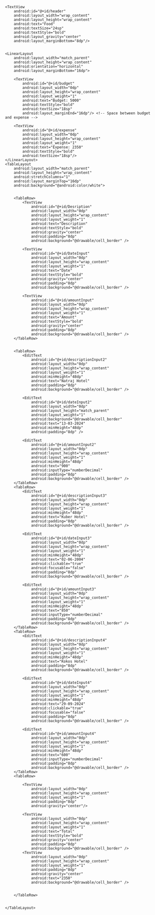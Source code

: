<?xml version="1.0" encoding="utf-8"?>
<LinearLayout xmlns:android="http://schemas.android.com/apk/res/android"
    android:layout_width="match_parent"
    android:layout_height="match_parent"
    android:orientation="vertical"
    android:padding="16dp"
    android:background="@android:color/white">


    <TextView
        android:id="@+id/header"
        android:layout_width="wrap_content"
        android:layout_height="wrap_content"
        android:text="Food"
        android:textSize="24sp"
        android:textStyle="bold"
        android:layout_gravity="center"
        android:layout_marginBottom="8dp"/>


    <LinearLayout
        android:layout_width="match_parent"
        android:layout_height="wrap_content"
        android:orientation="horizontal"
        android:layout_marginBottom="16dp">

        <TextView
            android:id="@+id/budget"
            android:layout_width="0dp"
            android:layout_height="wrap_content"
            android:layout_weight="1"
            android:text="Budget: 5000"
            android:textStyle="bold"
            android:textSize="18sp"
            android:layout_marginEnd="16dp"/> <!-- Space between budget and expense -->

        <TextView
            android:id="@+id/expense"
            android:layout_width="0dp"
            android:layout_height="wrap_content"
            android:layout_weight="1"
            android:text="Expense: 2350"
            android:textStyle="bold"
            android:textSize="18sp"/>
    </LinearLayout>
    <TableLayout
        android:layout_width="match_parent"
        android:layout_height="wrap_content"
        android:stretchColumns="1"
        android:layout_marginTop="16dp"
        android:background="@android:color/white">


        <TableRow>
            <TextView
                android:id="@+id/Desription"
                android:layout_width="0dp"
                android:layout_height="wrap_content"
                android:layout_weight="1"
                android:text="Description"
                android:textStyle="bold"
                android:gravity="center"
                android:padding="8dp"
                android:background="@drawable/cell_border" />

            <TextView
                android:id="@+id/DateInput"
                android:layout_width="0dp"
                android:layout_height="wrap_content"
                android:layout_weight="1"
                android:text="Date"
                android:textStyle="bold"
                android:gravity="center"
                android:padding="8dp"
                android:background="@drawable/cell_border" />

            <TextView
                android:id="@+id/amountInput"
                android:layout_width="0dp"
                android:layout_height="wrap_content"
                android:layout_weight="1"
                android:text="Amount"
                android:textStyle="bold"
                android:gravity="center"
                android:padding="8dp"
                android:background="@drawable/cell_border" />
        </TableRow>


        <TableRow>
            <EditText
                android:id="@+id/descriptionInput2"
                android:layout_width="0dp"
                android:layout_height="wrap_content"
                android:layout_weight="1"
                android:minHeight="48dp"
                android:text="Natraj Hotel"
                android:padding="8dp"
                android:background="@drawable/cell_border" />

            <EditText
                android:id="@+id/dateInput2"
                android:layout_width="0dp"
                android:layout_height="match_parent"
                android:layout_weight="1"
                android:background="@drawable/cell_border"
                android:text="13-03-2024"
                android:minHeight="48dp"
                android:padding="8dp" />

            <EditText
                android:id="@+id/amountInput2"
                android:layout_width="0dp"
                android:layout_height="wrap_content"
                android:layout_weight="1"
                android:minHeight="48dp"
                android:text="900"
                android:inputType="numberDecimal"
                android:padding="8dp"
                android:background="@drawable/cell_border" />
        </TableRow>
        <TableRow>
            <EditText
                android:id="@+id/descriptionInput3"
                android:layout_width="0dp"
                android:layout_height="wrap_content"
                android:layout_weight="1"
                android:minHeight="48dp"
                android:text="Kuber Hotel"
                android:padding="8dp"
                android:background="@drawable/cell_border" />

            <EditText
                android:id="@+id/dateInput3"
                android:layout_width="0dp"
                android:layout_height="wrap_content"
                android:layout_weight="1"
                android:minHeight="48dp"
                android:text="02-06-2004"
                android:clickable="true"
                android:focusable="false"
                android:padding="8dp"
                android:background="@drawable/cell_border" />

            <EditText
                android:id="@+id/amountInput3"
                android:layout_width="0dp"
                android:layout_height="wrap_content"
                android:layout_weight="1"
                android:minHeight="48dp"
                android:text="850"
                android:inputType="numberDecimal"
                android:padding="8dp"
                android:background="@drawable/cell_border" />
        </TableRow>
        <TableRow>
            <EditText
                android:id="@+id/descriptionInput4"
                android:layout_width="0dp"
                android:layout_height="wrap_content"
                android:layout_weight="1"
                android:minHeight="48dp"
                android:text="Kokos Hotel"
                android:padding="8dp"
                android:background="@drawable/cell_border" />

            <EditText
                android:id="@+id/dateInput4"
                android:layout_width="0dp"
                android:layout_height="wrap_content"
                android:layout_weight="1"
                android:minHeight="48dp"
                android:text="29-09-2024"
                android:clickable="true"
                android:focusable="false"
                android:padding="8dp"
                android:background="@drawable/cell_border" />

            <EditText
                android:id="@+id/amountInput4"
                android:layout_width="0dp"
                android:layout_height="wrap_content"
                android:layout_weight="1"
                android:minHeight="48dp"
                android:text="600"
                android:inputType="numberDecimal"
                android:padding="8dp"
                android:background="@drawable/cell_border" />
        </TableRow>
        <TableRow>

            <TextView
                android:layout_width="0dp"
                android:layout_height="wrap_content"
                android:layout_weight="1"
                android:padding="8dp"
                android:gravity="center"/>

            <TextView
                android:layout_width="0dp"
                android:layout_height="wrap_content"
                android:layout_weight="1"
                android:text="Total"
                android:textStyle="bold"
                android:gravity="center"
                android:padding="8dp"
                android:background="@drawable/cell_border" />
            <TextView
                android:layout_width="0dp"
                android:layout_height="wrap_content"
                android:layout_weight="1"
                android:padding="8dp"
                android:gravity="center"
                android:text="2350"
                android:background="@drawable/cell_border" />


        </TableRow>


    </TableLayout>
</LinearLayout>





